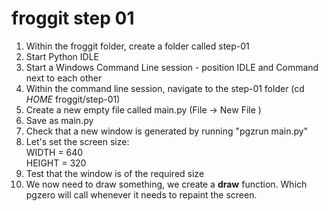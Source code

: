 # froggit step 01

1. Within the froggit folder, create a folder called step-01
2. Start Python IDLE
3. Start a Windows Command Line session - position IDLE and Command next to each other
4. Within the command line session, navigate to the step-01 folder (cd  _HOME_ froggit/step-01)
5. Create a new empty file called main.py (File -> New File )
6. Save as main.py
7. Check that a new window is generated by running  "pgzrun main.py"
8. Let's set the screen size:  
    WIDTH = 640  
    HEIGHT = 320  
9. Test that the window is of the required size
10. We now need to draw something, we create a **draw** function. Which pgzero will call whenever it needs to repaint the screen.  


